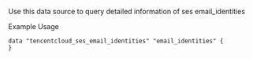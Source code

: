 Use this data source to query detailed information of ses email_identities

Example Usage

```hcl
data "tencentcloud_ses_email_identities" "email_identities" {
}
```